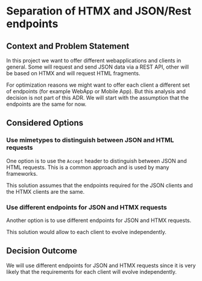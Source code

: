 # Separation of HTMX and JSON/Rest endpoints

## Context and Problem Statement

In this project we want to offer different webapplications and clients in general.
Some will request and send JSON data via a REST API, other will be based on HTMX and will request HTML fragments.

For optimization reasons we might want to offer each client a different set of endpoints (for example WebApp or Mobile App). But this analysis and decision is not part of this ADR. We will start with the assumption that the endpoints are the same for now.

## Considered Options

### Use mimetypes to distinguish between JSON and HTML requests

One option is to use the `Accept` header to distinguish between JSON and HTML requests. This is a common approach and is used by many frameworks.

This solution assumes that the endpoints required for the JSON clients and the HTMX clients are the same.

### Use different endpoints for JSON and HTMX requests

Another option is to use different endpoints for JSON and HTMX requests. 

This solution would allow to each client to evolve independently.

## Decision Outcome

We will use different endpoints for JSON and HTMX requests since it is very likely that the requirements for each client will evolve independently.
